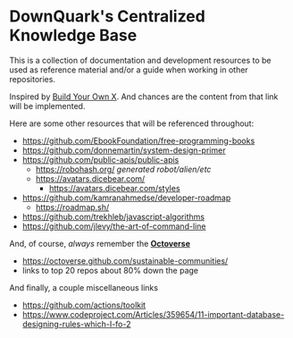 # DownQuark's Centralized Knowledge Base

This is a collection of documentation and development resources to be used as reference material and/or a guide when working in other repositories.

Inspired by [Build Your Own X](https://github.com/danistefanovic/build-your-own-x). And chances are the content from that link will be implemented.

Here are some other resources that will be referenced throughout:
- https://github.com/EbookFoundation/free-programming-books
- https://github.com/donnemartin/system-design-primer
- https://github.com/public-apis/public-apis
  - https://robohash.org/ _generated robot/alien/etc_
  - https://avatars.dicebear.com/
    - https://avatars.dicebear.com/styles
- https://github.com/kamranahmedse/developer-roadmap
  - https://roadmap.sh/
- https://github.com/trekhleb/javascript-algorithms
- https://github.com/jlevy/the-art-of-command-line

And, of course, _always_ remember the **[Octoverse](https://octoverse.github.com/)**
 - https://octoverse.github.com/sustainable-communities/
  - links to top 20 repos about 80% down the page

And finally, a couple miscellaneous links
-  https://github.com/actions/toolkit
-  https://www.codeproject.com/Articles/359654/11-important-database-designing-rules-which-I-fo-2